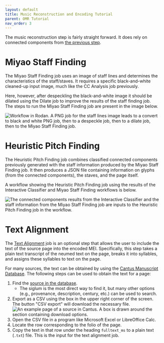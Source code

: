 ```yaml
---
layout: default
title: Music Reconstruction and Encoding Tutorial
parent: OMR Tutorial
nav_order: 3
---
```


The music reconstruction step is fairly straight forward. It does rely on
connected components from [the previous step]({{site.baseurl}}/overview/classification).

# Miyao Staff Finding

The Miyao Staff Finding job uses an image of staff lines and determines the characteristics of the staff/staves.
It requires a specific black-and-white cleaned-up input image, much like
the CC Analysis job previously.

Here, however, after despeckling the black-and-white image it should be dilated using the Dilate job to improve the results of the staff finding job.
The steps to run the Miyao Staff Finding job are present in the image below.

![Workflow in Rodan. A PNG job for the staff lines image leads to a convert to black and white PNG job, then to a despeckle job, then to a dilate job, then to the Miyao Staff Finding job.]({{site.baseurl}}/assets/workflow-miyao.png)

# Heuristic Pitch Finding

The Heuristic Pitch Finding job combines classified connected components
previously generated with the staff information produced by the Miyao Staff Finding job.
It then produces a JSON file containing information on glyphs (from the connected components), the staves, and the page itself.

A workflow showing the Heuristic Pitch Finding job using the results of the Interactive Classifier and Miyao Staff Finding workflows is below.

![The connected components results from the Interactive Classifier and the staff information from the Miyao Staff Finding job are inputs to the Heuristic Pitch Finding job in the workflow.]({{site.baseurl}}/assets/workflow-ic-miyao-pf.png)

# Text Alignment

The [Text Alignment]({{site.baseurl}}/overview/reconstruction-and-encoding#text-alignment)
job is an optional step that allows the user to include the text of the
source page into the encoded MEI. Specifically, this step takes a plain
text transcript of the neumed text on the page, breaks it into syllables,
and assigns these syllables to text on the page.

For many sources, the text can be obtained by using the
[Cantus Manuscript Database](http://cantus.uwaterloo.ca). The following
steps can be used to obtain the text for a page:

1. Find the [source in the database](http://cantus.uwaterloo.ca/sources).
    * The siglum is the most direct way to find it, but many other options
    (e.g., provenance, description, century, etc.) can be used to search.
2. Export as a CSV using the box in the upper right corner of the screen.
The button "CSV export" will download the necessary file.
![An example page of a source in Cantus. A box is drawn around the section containing download options.]({{site.baseurl}}/assets/cantus-source.png)
3. Open the CSV file in a program like Microsoft Excel or LibreOffice Calc.
4. Locate the row corresponding to the folio of the page.
5. Copy the text in that row under the heading `fulltext_ms` to a plain text (`.txt`) file. This is the input for the text alignment job.
